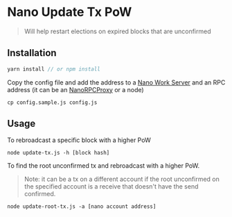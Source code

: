 # Nano Update Tx PoW

> Will help restart elections on expired blocks that are unconfirmed

## Installation

```js
yarn install // or npm install
```

Copy the config file and add the address to a [Nano Work Server](https://github.com/nanocurrency/nano-work-server) and an RPC address (it can be an [NanoRPCProxy](https://github.com/joohansson/nanorpcproxy) or a node)

```
cp config.sample.js config.js
```

## Usage

To rebroadcast a specific block with a higher PoW

```
node update-tx.js -h [block hash]
```

To find the root unconfirmed tx and rebroadcast with a higher PoW.

> Note: it can be a tx on a different account if the root unconfirmed on the specified account is a receive that doesn't have the send confirmed.

```
node update-root-tx.js -a [nano account address]
```
